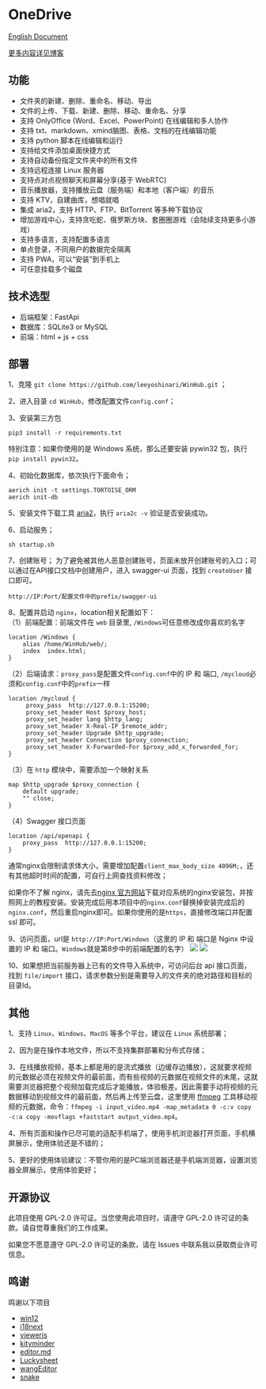 # OneDrive
[English Document](https://github.com/leeyoshinari/WinHub/blob/main/README.md)

[更多内容详见博客](https://blog.ihuster.top/p/940241891.html)

## 功能
- 文件夹的新建、删除、重命名、移动、导出
- 文件的上传、下载、新建、删除、移动、重命名、分享
- 支持 OnlyOffice (Word、Excel、PowerPoint) 在线编辑和多人协作
- 支持 txt、markdown、xmind脑图、表格、文档的在线编辑功能
- 支持 python 脚本在线编辑和运行
- 支持给文件添加桌面快捷方式
- 支持自动备份指定文件夹中的所有文件
- 支持远程连接 Linux 服务器
- 支持点对点视频聊天和屏幕分享(基于 WebRTC)
- 音乐播放器，支持播放云盘（服务端）和本地（客户端）的音乐
- 支持 KTV，自建曲库，想唱就唱
- 集成 aria2，支持 HTTP、FTP、BitTorrent 等多种下载协议
- 增加游戏中心，支持贪吃蛇、俄罗斯方块、套圈圈游戏（会陆续支持更多小游戏）
- 支持多语言，支持配置多语言
- 单点登录，不同用户的数据完全隔离
- 支持 PWA，可以“安装”到手机上
- 可任意挂载多个磁盘


## 技术选型
- 后端框架：FastApi<br>
- 数据库：SQLite3 or MySQL<br>
- 前端：html + js + css<br>

## 部署
1、克隆 `git clone https://github.com/leeyoshinari/WinHub.git` ；

2、进入目录 `cd WinHub`，修改配置文件`config.conf`；

3、安装第三方包
```shell script
pip3 install -r requirements.txt
```
特别注意：如果你使用的是 Windows 系统，那么还要安装 pywin32 包，执行 `pip install pywin32`。

4、初始化数据库，依次执行下面命令；
```shell script
aerich init -t settings.TORTOISE_ORM
aerich init-db
```

5、安装文件下载工具 [aria2](https://github.com/aria2/aria2/releases)，执行 `aria2c -v` 验证是否安装成功。

6、启动服务；
```shell script
sh startup.sh
```

7、创建账号；
为了避免被其他人恶意创建账号，页面未放开创建账号的入口；可以通过在API接口文档中创建用户，进入 swagger-ui 页面，找到 `createUser` 接口即可。
```shell script
http://IP:Port/配置文件中的prefix/swagger-ui
```

8、配置并启动 `nginx`，location相关配置如下：<br>
（1）前端配置：前端文件在 `web` 目录里, `/Windows`可任意修改成你喜欢的名字
```shell script
location /Windows {
    alias /home/WinHub/web/;
    index  index.html;
}
```
（2）后端请求：`proxy_pass`是配置文件`config.conf`中的 IP 和 端口, `/mycloud`必须和`config.conf`中的`prefix`一样
```shell script
location /mycloud {
     proxy_pass  http://127.0.0.1:15200;
     proxy_set_header Host $proxy_host;
     proxy_set_header lang $http_lang;
     proxy_set_header X-Real-IP $remote_addr;
     proxy_set_header Upgrade $http_upgrade;
	 proxy_set_header Connection $proxy_connection;
     proxy_set_header X-Forwarded-For $proxy_add_x_forwarded_for;
}
```
（3）在 `http` 模块中，需要添加一个映射关系
```shell
map $http_upgrade $proxy_connection {
    default upgrade;
    "" close;
}
```
（4）Swagger 接口页面
```shell
location /api/openapi {
    proxy_pass  http://127.0.0.1:15200;
}
```

通常nginx会限制请求体大小，需要增加配置`client_max_body_size 4096M;`，还有其他超时时间的配置，可自行上网查找资料修改；

如果你不了解 nginx，请先去[nginx 官方网站](http://nginx.org/en/download.html)下载对应系统的nginx安装包，并按照网上的教程安装。安装完成后用本项目中的`nginx.conf`替换掉安装完成后的`nginx.conf`，然后重启nginx即可。如果你使用的是`https`，直接修改端口并配置 ssl 即可。

9、访问页面，url是 `http://IP:Port/Windows`（这里的 IP 和 端口是 Nginx 中设置的 IP 和 端口。`Windows`就是第8步中的前端配置的名字）
![](https://github.com/leeyoshinari/WinHub/blob/main/web/img/pictures/login.jpg)
![](https://github.com/leeyoshinari/WinHub/blob/main/web/img/pictures/home.jpg)

10、如果想把当前服务器上已有的文件导入系统中，可访问后台 api 接口页面，找到 `file/import` 接口，请求参数分别是需要导入的文件夹的绝对路径和目标的目录Id。


## 其他
1、支持 `Linux`、`Windows`、`MacOS` 等多个平台，建议在 `Linux` 系统部署； 

2、因为是在操作本地文件，所以不支持集群部署和分布式存储；

3、在线播放视频，基本上都是用的是流式播放（边缓存边播放），这就要求视频的元数据必须在视频文件的最前面，而有些视频的元数据在视频文件的末尾，这就需要浏览器把整个视频加载完成后才能播放，体验极差。因此需要手动将视频的元数据移动到视频文件的最前面，然后再上传至云盘，这里使用 [ffmpeg](https://github.com/BtbN/FFmpeg-Builds/releases) 工具移动视频的元数据，命令：`ffmpeg -i input_video.mp4 -map_metadata 0 -c:v copy -c:a copy -movflags +faststart output_video.mp4`。

4、所有页面和操作已尽可能的适配手机端了，使用手机浏览器打开页面，手机横屏展示，使用体验还是不错的；

5、更好的使用体验建议：不管你用的是PC端浏览器还是手机端浏览器，设置浏览器全屏展示，使用体验更好；

## 开源协议
此项目使用 GPL-2.0 许可证。当您使用此项目时，请遵守 GPL-2.0 许可证的条款。请自觉尊重我们的工作成果。

如果您不愿意遵守 GPL-2.0 许可证的条款，请在 Issues 中联系我以获取商业许可信息。

## 鸣谢
鸣谢以下项目
- [win12](https://github.com/tjy-gitnub/win12)
- [i18next](https://github.com/i18next/i18next)
- [viewerjs](https://github.com/fengyuanchen/viewerjs)
- [kityminder](https://github.com/fex-team/kityminder)
- [editor.md](https://github.com/pandao/editor.md)
- [Luckysheet](https://github.com/dream-num/Luckysheet)
- [wangEditor](https://github.com/wangeditor-team/wangEditor)
- [snake](https://github.com/SunQQQ/snake)
